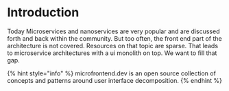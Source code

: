 # Introduction

Today Microservices and nanoservices are very popular and are discussed forth and back within the community. But too often, the front end part of the architecture is not covered. Resources on that topic are sparse. That leads to microservice architectures with a ui monolith on top. We want to fill that gap.

{% hint style="info" %}
 microfrontend.dev is an open source collection of concepts and patterns around user interface decomposition.
{% endhint %}



